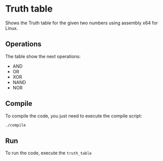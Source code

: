 # Truth table
Shows the Truth table for the given two numbers using assembly x64 for Linux.

## Operations
The table show the next operations:
- AND
- OR
- XOR
- NAND
- NOR

## Compile
To compile the code, you just need to execute the compile script:
```bash
./compile
```

## Run
To run the code, execute the `truth_table`
